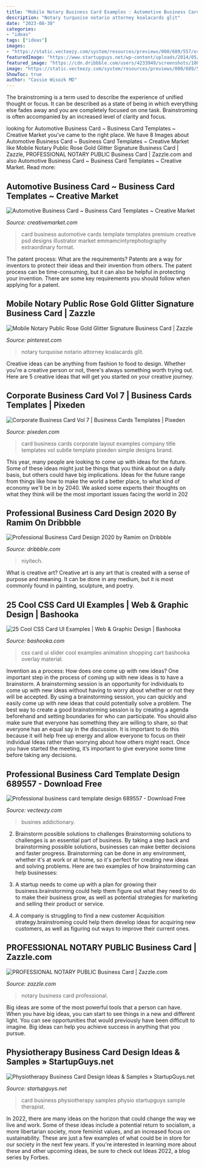 ```yaml
---
title: "Mobile Notary Business Card Examples : Automotive Business Card ~ Business Card Templates ~ Creative Market"
description: "Notary turquoise notario attorney koalacards glit"
date: "2023-08-30"
categories:
- "ideas"
tags: ["ideas"]
images:
- "https://static.vecteezy.com/system/resources/previews/000/689/557/original/professional-business-card-template-design-vector.jpg"
featuredImage: "https://www.startupguys.net/wp-content/uploads/2014/05/physio-therapist-business-card-sample-6.jpg"
featured_image: "https://cdn.dribbble.com/users/4233949/screenshots/10875954/business_card_desing_1_4x.jpg"
image: "https://static.vecteezy.com/system/resources/previews/000/689/557/original/professional-business-card-template-design-vector.jpg"
ShowToc: true
author: "Cassie Wisozk MD"
---
```



The brainstroming is a term used to describe the experience of unified thought or focus. It can be described as a state of being in which everything else fades away and you are completely focused on one task. Brainstroming is often accompanied by an increased level of clarity and focus.

	

		
looking for Automotive Business Card ~ Business Card Templates ~ Creative Market you've came to the right place. We have 8 Images about Automotive Business Card ~ Business Card Templates ~ Creative Market like Mobile Notary Public Rose Gold Glitter Signature Business Card | Zazzle, PROFESSIONAL NOTARY PUBLIC Business Card | Zazzle.com and also Automotive Business Card ~ Business Card Templates ~ Creative Market. Read more:
		
    
## Automotive Business Card ~ Business Card Templates ~ Creative Market

<img loading=lazy src="https://cmkt-image-prd.global.ssl.fastly.net/0.1.0/ps/581239/1160/772/m1/fpnw/wm0/1-.jpg?1437948785&amp;s=980bac7eac260b6ec902d8b01509b479" onerror="this.onerror=null;this.src='https://tse2.mm.bing.net/th?id=OIP.S2qG5jDr_6RJytr_hXECVAHaE7&amp;pid=15.1';" alt="Automotive Business Card ~ Business Card Templates ~ Creative Market">

_Source: creativemarket.com_

>card business automotive cards template templates premium creative psd designs illustrator market emmamcintyrephotography extraordinary format. 

	

The patent process: What are the requirements?
Patents are a way for inventors to protect their ideas and their invention from others. The patent process can be time-consuming, but it can also be helpful in protecting your invention. There are some key requirements you should follow when applying for a patent.

    
## Mobile Notary Public Rose Gold Glitter Signature Business Card | Zazzle

<img loading=lazy src="https://i.pinimg.com/736x/94/5b/64/945b641cad8e3b5540d70fda9806c183.jpg" onerror="this.onerror=null;this.src='https://tse4.mm.bing.net/th?id=OIP.xPvz1KMZJbw3m4EWunUBzwHaHa&amp;pid=15.1';" alt="Mobile Notary Public Rose Gold Glitter Signature Business Card | Zazzle">

_Source: pinterest.com_

>notary turquoise notario attorney koalacards glit. 

	

Creative ideas can be anything from fashion to food to design. Whether you're a creative person or not, there's always something worth trying out. Here are 5 creative ideas that will get you started on your creative journey.

    
## Corporate Business Card Vol 7 | Business Cards Templates | Pixeden

<img loading=lazy src="https://www.pixeden.com/media/k2/galleries/282/003-krisalid-corporate-company-business-card-clean-subtle-print.jpg" onerror="this.onerror=null;this.src='https://tse1.mm.bing.net/th?id=OIP.RtU-N6A7poPA1gk5mlOheQHaD7&amp;pid=15.1';" alt="Corporate Business Card Vol 7 | Business Cards Templates | Pixeden">

_Source: pixeden.com_

>card business cards corporate layout examples company title templates vol subtle template pixeden simple designs brand. 

	

This year, many people are looking to come up with ideas for the future. Some of these ideas might just be things that you think about on a daily basis, but others could have big implications. Ideas for the future range from things like how to make the world a better place, to what kind of economy we'll be in by 2040. We asked some experts their thoughts on what they think will be the most important issues facing the world in 202
    
## Professional Business Card Design 2020 By Ramim On Dribbble

<img loading=lazy src="https://cdn.dribbble.com/users/4233949/screenshots/10875954/business_card_desing_1_4x.jpg" onerror="this.onerror=null;this.src='https://tse1.mm.bing.net/th?id=OIP.wsNFWGf5yyA2Ni3YEWvqhQHaFq&amp;pid=15.1';" alt="Professional Business Card Design 2020 by Ramim on Dribbble">

_Source: dribbble.com_

>niyitech. 

	

What is creative art?
Creative art is any art that is created with a sense of purpose and meaning. It can be done in any medium, but it is most commonly found in painting, sculpture, and poetry.

    
## 25 Cool CSS Card UI Examples | Web &amp; Graphic Design | Bashooka

<img loading=lazy src="http://bashooka.com/wp-content/uploads/2015/12/css-card-ui-demos-24.jpg" onerror="this.onerror=null;this.src='https://tse4.mm.bing.net/th?id=OIP.ayENfvUI5nJG0Vl3un-mswHaDN&amp;pid=15.1';" alt="25 Cool CSS Card UI Examples | Web &amp; Graphic Design | Bashooka">

_Source: bashooka.com_

>css card ui slider cool examples animation shopping cart bashooka overlay material. 

	

Invention as a process: How does one come up with new ideas?
One important step in the process of coming up with new ideas is to have a brainstorm. A brainstorming session is an opportunity for individuals to come up with new ideas without having to worry about whether or not they will be accepted. By using a brainstorming session, you can quickly and easily come up with new ideas that could potentially solve a problem. 
The best way to create a good brainstorming session is by creating a agenda beforehand and setting boundaries for who can participate. You should also make sure that everyone has something they are willing to share, so that everyone has an equal say in the discussion. It is important to do this because it will help free up energy and allow everyone to focus on their individual Ideas rather than worrying about how others might react. Once you have started the meeting, it’s important to give everyone some time before taking any decisions.

    
## Professional Business Card Template Design 689557 - Download Free

<img loading=lazy src="https://static.vecteezy.com/system/resources/previews/000/689/557/original/professional-business-card-template-design-vector.jpg" onerror="this.onerror=null;this.src='https://tse3.mm.bing.net/th?id=OIP.wWYuNfuyg7HtZJsAkigHRQHaEK&amp;pid=15.1';" alt="Professional business card template design 689557 - Download Free">

_Source: vecteezy.com_

>busines addictionary. 

	

2. Brainstorm possible solutions to challenges
Brainstorming solutions to challenges is an essential part of business. By taking a step back and brainstorming possible solutions, businesses can make better decisions and faster progress. Brainstorming can be done in any environment, whether it's at work or at home, so it's perfect for creating new ideas and solving problems. Here are two examples of how brainstorming can help businesses: 
1. A startup needs to come up with a plan for growing their business.brainstorming could help them figure out what they need to do to make their business grow, as well as potential strategies for marketing and selling their product or service.

2. A company is struggling to find a new customer Acquisition strategy.brainstroming could help them develop ideas for acquiring new customers, as well as figuring out ways to improve their current ones.

    
## PROFESSIONAL NOTARY PUBLIC Business Card | Zazzle.com

<img loading=lazy src="https://rlv.zcache.com/professional_notary_public_business_card-r8cb514e33f1b49f1bce66911f71e92cd_tcvup_630.jpg?view_padding=[285%2C0%2C285%2C0]" onerror="this.onerror=null;this.src='https://tse1.mm.bing.net/th?id=OIP.Dt9RMk4UVVKuFjiiq0lGgAHaD4&amp;pid=15.1';" alt="PROFESSIONAL NOTARY PUBLIC Business Card | Zazzle.com">

_Source: zazzle.com_

>notary business card professional. 

	

Big ideas are some of the most powerful tools that a person can have. When you have big ideas, you can start to see things in a new and different light. You can see opportunities that would previously have been difficult to imagine. Big ideas can help you achieve success in anything that you pursue.

    
## Physiotherapy Business Card Design Ideas &amp; Samples » StartupGuys.net

<img loading=lazy src="https://www.startupguys.net/wp-content/uploads/2014/05/physio-therapist-business-card-sample-6.jpg" onerror="this.onerror=null;this.src='https://tse3.mm.bing.net/th?id=OIP.2RrZoCumSV7BPvvQFo_vVQHaEo&amp;pid=15.1';" alt="Physiotherapy Business Card Design Ideas &amp; Samples » StartupGuys.net">

_Source: startupguys.net_

>card business physiotherapy samples physio startupguys sample therapist. 

	

In 2022, there are many ideas on the horizon that could change the way we live and work. Some of these ideas include a potential return to socialism, a more libertarian society, more feminist values, and an increased focus on sustainability. These are just a few examples of what could be in store for our society in the next few years. If you're interested in learning more about these and other upcoming ideas, be sure to check out Ideas 2022, a blog series by Forbes.

